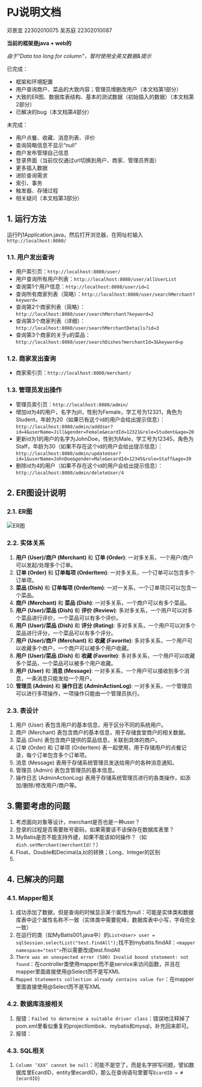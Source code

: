 # PJ说明文档
邓景宜 22302010075
吴苏庭 22302010087

**当前的框架是java + web的**

*由于"Data too long for column"，暂时使用全英文数据&提示*


已完成：
+ 框架和环境配置
+ 用户查询商户、菜品的大致内容；管理员增删改用户（本文档第1部分）
+ 大致的ER图、数据库表结构、基本的测试数据（初始插入的数据）（本文档第2部分）
+ 已解决的bug（本文档第4部分）

未完成：
+ 用户点餐、收藏、消息列表、评价
+ 查询简略信息不显示“null”
+ 商户发布管理自己信息
+ 登录界面（当前仅仅通过url切换到用户、商家、管理员界面）
+ 更多插入数据
+ 进阶查询需求
+ 索引、事务
+ 触发器、存储过程
+ 相关疑问（本文档第3部分）

## 1. 运行方法
运行Pj1Application.java，然后打开浏览器，在网址栏输入`http://localhost:8080/`

### 1.1. 用户发出查询
+ 用户索引页：`http://localhost:8080/user/`
+ 用户查询所有用户列表：`http://localhost:8080/user/allUserList`
+ 查询第1个用户信息：`http://localhost:8080/user/id=1`
+ 查询所有商家列表（简略）：`http://localhost:8080/user/searchMerchant?keyword=`
+ 查询第2个商家列表（简略）：`http://localhost:8080/user/searchMerchant?keyword=2`
+ 查询第3个商家列表（详细）：`http://localhost:8080/user/searchMerchantDetails?id=3`
+ 查询第3个商家的关于`p`的菜品：`http://localhost:8080/user/searchDishes?merchantId=3&keyword=p`

[//]: # (+ 删除第1个用户（如果不存在这个id的用户会给出提示信息）：`http://localhost:8080/user/delete/1";` *后期考虑调整到管理员页面*)

### 1.2. 商家发出查询
+ 商家索引页：`http://localhost:8080/merchant/`

### 1.3. 管理员发出操作
+ 管理员索引页：`http://localhost:8080/admin/`
+ 增加id为4的用户，名字为jill，性别为Female，学工号为12321，角色为Student，年龄为20（如果已有这个id的用户会给出提示信息）：`http://localhost:8080/admin/addUser?id=4&userName=Jill&gender=Female&ecardId=12321&role=Student&age=20`
+ 更新id为1的用户的名字为JohnDoe，性别为Male，学工号为12345，角色为Staff，年龄为30（如果不存在这个id的用户会给出提示信息）：`http://localhost:8080/admin/updateUser?id=1&userName=JohnDoe&gender=Male&ecardId=12345&role=Staff&age=30`
+ 删除id为4的用户（如果不存在这个id的用户会给出提示信息）：`http://localhost:8080/admin/deleteUser/4`

## 2. ER图设计说明

### 2.1. ER图
![ER图](../pic/ER图.jpg)

### 2.2. 实体关系
1. **用户 (User)/商户 (Merchant)** 和 **订单 (Order)**: 一对多关系，一个用户/商户可以发起/处理多个订单。
2. **订单 (Order)** 和 **订单每项 (OrderItem)**: 一对多关系，一个订单可以包含多个订单项。
3. **菜品 (Dish)** 和 **订单每项 (OrderItem)**: 一对一关系，一个订单项只可以包含一个菜品。
4. **商户 (Merchant)** 和 **菜品 (Dish)**: 一对多关系，一个商户可以有多个菜品。
5. **用户 (User)/菜品 (Dish)** 和 **评价 (Review)**: 多对多关系，一个用户可以对多个菜品进行评价，一个菜品可以有多个评价。
6. **用户 (User)/菜品 (Dish)** 和 **评分 (Rating)**: 多对多关系，一个用户可以对多个菜品进行评分，一个菜品可以有多个评分。
7. **用户 (User)/商户 (Merchant)** 和 **收藏 (Favorite)**: 多对多关系，一个用户可以收藏多个商户，一个商户可以被多个用户收藏。
8. **用户 (User)/菜品 (Dish)** 和 **收藏 (Favorite)**: 多对多关系，一个用户可以收藏多个菜品，一个菜品可以被多个用户收藏。
9. **用户 (User)** 和 **消息 (Message)**: 一对多关系，一个用户可以接收到多个消息，一条消息只能发给一个用户。
10. **管理员 (Admin)** 和 **操作日志 (AdminActionLog)**: 一对多关系，一个管理员可以进行多项操作，一项操作只能由一个管理员执行。

### 2.3. 表设计
1. 用户 (User) 表包含用户的基本信息，用于区分不同的系统用户。
2. 商户 (Merchant) 表包含商户的基本信息，用于存储食堂商户的相关数据。
3. 菜品 (Dish) 表包含商户提供的菜品信息，关联到具体的商户。
4. 订单 (Order) 和 订单项 (OrderItem) 表一起使用，用于存储用户的点餐记录，每个订单包含多个订单项。
5. 消息 (Message) 表用于存储系统管理员发送给用户的各种消息通知。
6. 管理员 (Admin) 表包含管理员的基本信息。
7. 操作日志 (AdminActionLog) 表用于存储系统管理员进行的各类操作，如添加/删除/修改用户/商户等。

## 3.需要考虑的问题
1. 考虑面向对象等设计，merchant是否也是一种user？
2. 登录的过程是否需要账号密码，如果需要该不该保存在数据库表里？
3. MyBatis是否不能支持外键，如果不能该如何操作？（如`dish.setMerchant(merchantId)？`）
4. Float、Double和Decimal(a,b)的转换；Long、Integer的区别
5. 

## 4. 已解决的问题

### 4.1. Mapper相关
1. 成功添加了数据，但是查询的时候显示某个属性为null：可能是实体类和数据库表中这个属性名称不一致（实体类中需要驼峰，数据库表中小写，字母完全一致）
2. 在运行的类（如MyBatis001.java中）的`List<User> user = sqlSession.selectList("test.findAll");`找不到mybatis.findAll：`<mapper namespace="test">`所以需要改成test.findAll
3. `There was an unexpected error (500) Invalid bound statement: not found`：在controller类使用mapper而不是service来访问函数，并且在mapper里面直接使用@Select而不是写XML
4. `Mapped Statements collection already contains value for`：在mapper里面直接使用@Select而不是写XML

### 4.2. 数据库连接相关
1. 报错：`Failed to determine a suitable driver class`：错误地注释掉了pom.xml里看似重复的projectlombok、mybatis和mysql，补充回来即可。
2. 报错：

### 4.3. SQL相关
1. `Column ‘XXX‘ cannot be null`：可能不是空了，而是名字拼写问题，譬如数据库里EcardID，entity里ecardID，那么在查询语句里要写`EcardID = #{ecardID}`